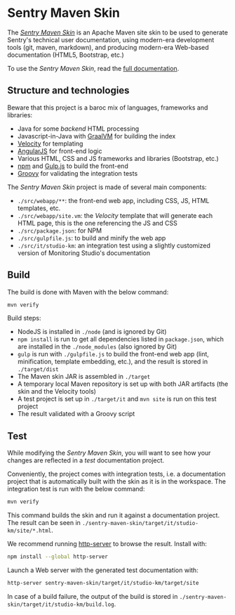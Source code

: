 # Sentry Maven Skin

The [*Sentry Maven Skin*](https://sentrysoftware.github.io/sentry-maven-skin) is an Apache Maven site skin to be used to generate Sentry's technical user documentation, using modern-era development tools (git, maven, markdown), and producing modern-era Web-based documentation (HTML5, Bootstrap, etc.)

To use the *Sentry Maven Skin*, read the [full documentation](https://sentrysoftware.github.io/sentry-maven-skin).

## Structure and technologies

Beware that this project is a baroc mix of languages, frameworks and libraries:

* Java for some *backend* HTML processing
* Javascript-in-Java with [GraalVM](https://www.graalvm.org/reference-manual/js/) for building the index
* [Velocity](https://velocity.apache.org/engine/1.7/user-guide.html) for templating
* [AngularJS](https://angularjs.org/) for front-end logic
* Various HTML, CSS and JS frameworks and libraries (Bootstrap, etc.)
* [npm](https:www.npmjs.com/) and [Gulp.js](https://gulpjs.com/) to build the front-end
* [Groovy](https://groovy-lang.org/) for validating the integration tests

The *Sentry Maven Skin* project is made of several main components:

* `./src/webapp/**`: the front-end web app, including CSS, JS, HTML templates, etc.
* `./src/webapp/site.vm`: the *Velocity* template that will generate each HTML page, this is the one referencing the JS and CSS
* `./src/package.json`: for NPM
* `./src/gulpfile.js`: to build and minify the web app
* `./src/it/studio-km`: an integration test using a slightly customized version of Monitoring Studio's documentation

## Build

The build is done with Maven with the below command:

```bash
mvn verify
```

Build steps:

* NodeJS is installed in `./node` (and is ignored by Git)
* `npm install` is run to get all dependencies listed in `package.json`, which are installed in the `./node_modules` (also ignored by Git)
* `gulp` is run with `./gulpfile.js` to build the front-end web app (lint, minification, template embedding, etc.), and the result is stored in `./target/dist`
* The Maven skin JAR is assembled in `./target`
* A temporary local Maven repository is set up with both JAR artifacts (the skin and the Velocity tools)
* A test project is set up in `./target/it` and `mvn site` is run on this test project
* The result validated with a Groovy script

## Test

While modifying the *Sentry Maven Skin*, you will want to see how your changes are reflected in a *test* documentation project.

Conveniently, the project comes with integration tests, i.e. a documentation project that is automatically
built with the skin as it is in the workspace. The integration test is run with the below command:

```bash
mvn verify
```

This command builds the skin and run it against a documentation project. The result can be seen in `./sentry-maven-skin/target/it/studio-km/site/*.html`.

We recommend running [http-server](https://github.com/http-party/http-server#readme) to browse the result. Install with:

```bash
npm install --global http-server
```

Launch a Web server with the generated test documentation with:

```bash
http-server sentry-maven-skin/target/it/studio-km/target/site
```

In case of a build failure, the output of the build is stored in `./sentry-maven-skin/target/it/studio-km/build.log`.
